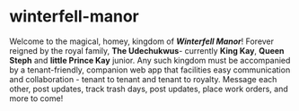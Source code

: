# winterfell-manor
Welcome to the magical, homey, kingdom of _**Winterfell Manor**_! Forever reigned by the royal family, **The Udechukwus**- currently **King Kay**, **Queen Steph** and **little Prince Kay** junior. Any such kingdom must be accompanied by a tenant-friendly, companion web app that facilities easy communication and collaboration - tenant to tenant and tenant to royalty. Message each other, post updates, track trash days, post updates, place work orders, and more to come!
